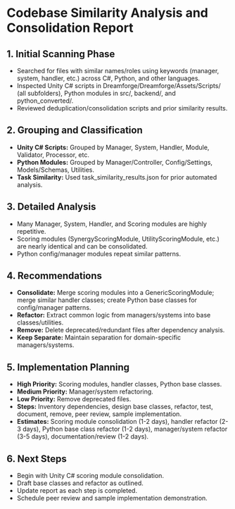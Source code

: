 # Codebase Similarity Analysis and Consolidation Report

## 1. Initial Scanning Phase
- Searched for files with similar names/roles using keywords (manager, system, handler, etc.) across C#, Python, and other languages.
- Inspected Unity C# scripts in Dreamforge/Dreamforge/Assets/Scripts/ (all subfolders), Python modules in src/, backend/, and python_converted/.
- Reviewed deduplication/consolidation scripts and prior similarity results.

## 2. Grouping and Classification
- **Unity C# Scripts:** Grouped by Manager, System, Handler, Module, Validator, Processor, etc.
- **Python Modules:** Grouped by Manager/Controller, Config/Settings, Models/Schemas, Utilities.
- **Task Similarity:** Used task_similarity_results.json for prior automated analysis.

## 3. Detailed Analysis
- Many Manager, System, Handler, and Scoring modules are highly repetitive.
- Scoring modules (SynergyScoringModule, UtilityScoringModule, etc.) are nearly identical and can be consolidated.
- Python config/manager modules repeat similar patterns.

## 4. Recommendations
- **Consolidate:** Merge scoring modules into a GenericScoringModule; merge similar handler classes; create Python base classes for config/manager patterns.
- **Refactor:** Extract common logic from managers/systems into base classes/utilities.
- **Remove:** Delete deprecated/redundant files after dependency analysis.
- **Keep Separate:** Maintain separation for domain-specific managers/systems.

## 5. Implementation Planning
- **High Priority:** Scoring modules, handler classes, Python base classes.
- **Medium Priority:** Manager/system refactoring.
- **Low Priority:** Remove deprecated files.
- **Steps:** Inventory dependencies, design base classes, refactor, test, document, remove, peer review, sample implementation.
- **Estimates:** Scoring module consolidation (1-2 days), handler refactor (2-3 days), Python base class refactor (1-2 days), manager/system refactor (3-5 days), documentation/review (1-2 days).

## 6. Next Steps
- Begin with Unity C# scoring module consolidation.
- Draft base classes and refactor as outlined.
- Update report as each step is completed.
- Schedule peer review and sample implementation demonstration. 